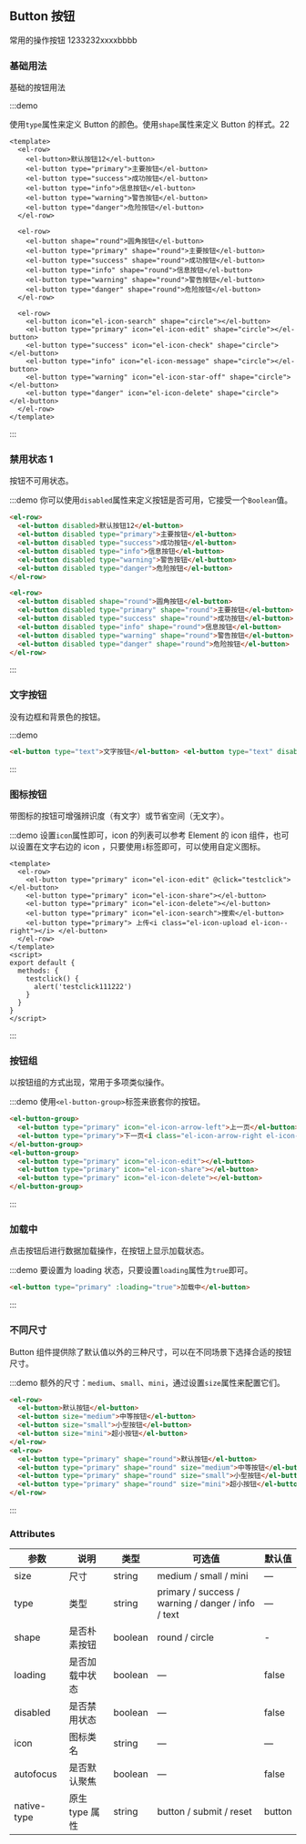 ## Button 按钮

常用的操作按钮 1233232xxxxbbbb

### 基础用法

基础的按钮用法

:::demo

使用`type`属性来定义 Button 的颜色。使用`shape`属性来定义 Button 的样式。22

```vue
<template>
  <el-row>
    <el-button>默认按钮12</el-button>
    <el-button type="primary">主要按钮</el-button>
    <el-button type="success">成功按钮</el-button>
    <el-button type="info">信息按钮</el-button>
    <el-button type="warning">警告按钮</el-button>
    <el-button type="danger">危险按钮</el-button>
  </el-row>

  <el-row>
    <el-button shape="round">圆角按钮</el-button>
    <el-button type="primary" shape="round">主要按钮</el-button>
    <el-button type="success" shape="round">成功按钮</el-button>
    <el-button type="info" shape="round">信息按钮</el-button>
    <el-button type="warning" shape="round">警告按钮</el-button>
    <el-button type="danger" shape="round">危险按钮</el-button>
  </el-row>

  <el-row>
    <el-button icon="el-icon-search" shape="circle"></el-button>
    <el-button type="primary" icon="el-icon-edit" shape="circle"></el-button>
    <el-button type="success" icon="el-icon-check" shape="circle"></el-button>
    <el-button type="info" icon="el-icon-message" shape="circle"></el-button>
    <el-button type="warning" icon="el-icon-star-off" shape="circle"></el-button>
    <el-button type="danger" icon="el-icon-delete" shape="circle"></el-button>
  </el-row>
</template>
```

:::

### 禁用状态 1

按钮不可用状态。

:::demo 你可以使用`disabled`属性来定义按钮是否可用，它接受一个`Boolean`值。

```html
<el-row>
  <el-button disabled>默认按钮12</el-button>
  <el-button disabled type="primary">主要按钮</el-button>
  <el-button disabled type="success">成功按钮</el-button>
  <el-button disabled type="info">信息按钮</el-button>
  <el-button disabled type="warning">警告按钮</el-button>
  <el-button disabled type="danger">危险按钮</el-button>
</el-row>

<el-row>
  <el-button disabled shape="round">圆角按钮</el-button>
  <el-button disabled type="primary" shape="round">主要按钮</el-button>
  <el-button disabled type="success" shape="round">成功按钮</el-button>
  <el-button disabled type="info" shape="round">信息按钮</el-button>
  <el-button disabled type="warning" shape="round">警告按钮</el-button>
  <el-button disabled type="danger" shape="round">危险按钮</el-button>
</el-row>
```

:::

### 文字按钮

没有边框和背景色的按钮。

:::demo

```html
<el-button type="text">文字按钮</el-button> <el-button type="text" disabled>文字按钮</el-button>
```

:::

### 图标按钮

带图标的按钮可增强辨识度（有文字）或节省空间（无文字）。

:::demo 设置`icon`属性即可，icon 的列表可以参考 Element 的 icon 组件，也可以设置在文字右边的 icon ，只要使用`i`标签即可，可以使用自定义图标。

```vue
<template>
  <el-row>
    <el-button type="primary" icon="el-icon-edit" @click="testclick"></el-button>
    <el-button type="primary" icon="el-icon-share"></el-button>
    <el-button type="primary" icon="el-icon-delete"></el-button>
    <el-button type="primary" icon="el-icon-search">搜索</el-button>
    <el-button type="primary"> 上传<i class="el-icon-upload el-icon--right"></i> </el-button>
  </el-row>
</template>
<script>
export default {
  methods: {
    testclick() {
      alert('testclick111222')
    }
  }
}
</script>
```

:::

### 按钮组

以按钮组的方式出现，常用于多项类似操作。

:::demo 使用`<el-button-group>`标签来嵌套你的按钮。

```html
<el-button-group>
  <el-button type="primary" icon="el-icon-arrow-left">上一页</el-button>
  <el-button type="primary">下一页<i class="el-icon-arrow-right el-icon--right"></i></el-button>
</el-button-group>
<el-button-group>
  <el-button type="primary" icon="el-icon-edit"></el-button>
  <el-button type="primary" icon="el-icon-share"></el-button>
  <el-button type="primary" icon="el-icon-delete"></el-button>
</el-button-group>
```

:::

### 加载中

点击按钮后进行数据加载操作，在按钮上显示加载状态。

:::demo
要设置为 loading 状态，只要设置`loading`属性为`true`即可。

```html
<el-button type="primary" :loading="true">加载中</el-button>
```

:::

### 不同尺寸

Button 组件提供除了默认值以外的三种尺寸，可以在不同场景下选择合适的按钮尺寸。

:::demo 额外的尺寸：`medium`、`small`、`mini`，通过设置`size`属性来配置它们。

```html
<el-row>
  <el-button>默认按钮</el-button>
  <el-button size="medium">中等按钮</el-button>
  <el-button size="small">小型按钮</el-button>
  <el-button size="mini">超小按钮</el-button>
</el-row>
<el-row>
  <el-button type="primary" shape="round">默认按钮</el-button>
  <el-button type="primary" shape="round" size="medium">中等按钮</el-button>
  <el-button type="primary" shape="round" size="small">小型按钮</el-button>
  <el-button type="primary" shape="round" size="mini">超小按钮</el-button>
</el-row>
```

:::

### Attributes

| 参数        | 说明           | 类型    | 可选值                                             | 默认值 |
| ----------- | -------------- | ------- | -------------------------------------------------- | ------ |
| size        | 尺寸           | string  | medium / small / mini                              | —      |
| type        | 类型           | string  | primary / success / warning / danger / info / text | —      |
| shape       | 是否朴素按钮   | boolean | round / circle                                     | -      |
| loading     | 是否加载中状态 | boolean | —                                                  | false  |
| disabled    | 是否禁用状态   | boolean | —                                                  | false  |
| icon        | 图标类名       | string  | —                                                  | —      |
| autofocus   | 是否默认聚焦   | boolean | —                                                  | false  |
| native-type | 原生 type 属性 | string  | button / submit / reset                            | button |
